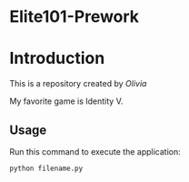 # Elite101-Prework

# Introduction


This is a repository created by *Olivia*

My favorite game is Identity V.
## Usage


Run this command to execute the application:


`python filename.py`

 

```
